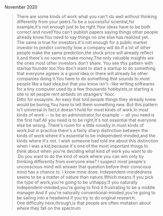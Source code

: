 November 2020
> There are some kinds of work what you can't do well without thinking differently from your peers.To be a successful scientist,for example,it's not enough just to be right.Your ideas have to be both correct and novel!You can't publish papers saying things other people already know.You need to say things no one else has realized yet.   
> The same is true for investors.It's not enough for a public market investor to predict correctly how a company will do.If a lot of other people make the same prediction,the stock price will already reflect it,and there's no room to make money,The only valuable insights are the ones most other investors don't share.
> You see this pattern with startup founder too.You don't want to start a startup to do something that everyone agrees is a good idea,or there will already be other companies doing it.You have to do something that sounds to most people like a bad idea,but that you know isn't--like writing softwares for a tiny computer used by a few thousands hobbyists,or starting a site to let people rent airbeds on strangers' floor.  
> Ditto for essayists. An easy that told people things they already knew would be boring,You have to tell them something new.
> But this pattern is't universal.In fact,it doesn't hold for most kinds of work.In most kinds of work -- to be an administrator,for example -- all you need is the first half.All you need is to be right,It's not essential that everyone else be wrong.
> There's room for a little novelty in most kinds of work,but in practice there's a fairly sharp distinction  between the kinds of work where it's essential to be independent-minded,and the kinds where it's not.
> I wish someone had told me about this distinction when I was a kid,because it's one of the most important things to think about when you're deciding what kind of work you want to do .Do you want to do the kind of work where you can win only by thinking differently from everyone else? I suspect most people's unconscious mind will answer that question before their conscious mind has a chance to. I know mine dose.
> Independent-mindedness seems to be a matter of nature than nature.Which means if you pick  the type of work,you're going to be unhappy.If you naturally independent-minded,you're going to find it frustrating to be a middle manager.And if you're naturally conventional-minded,you're going to be sailing into a headwind if you try to do original research.  
> One difficulty here,through,is that people are often mistaken about where they fall on the spectrum